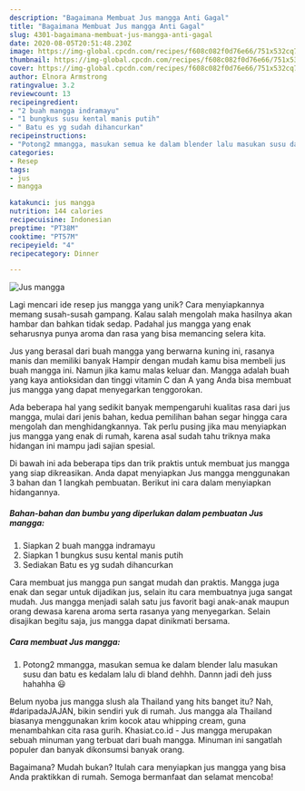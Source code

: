 ```yaml
---
description: "Bagaimana Membuat Jus mangga Anti Gagal"
title: "Bagaimana Membuat Jus mangga Anti Gagal"
slug: 4301-bagaimana-membuat-jus-mangga-anti-gagal
date: 2020-08-05T20:51:48.230Z
image: https://img-global.cpcdn.com/recipes/f608c082f0d76e66/751x532cq70/jus-mangga-foto-resep-utama.jpg
thumbnail: https://img-global.cpcdn.com/recipes/f608c082f0d76e66/751x532cq70/jus-mangga-foto-resep-utama.jpg
cover: https://img-global.cpcdn.com/recipes/f608c082f0d76e66/751x532cq70/jus-mangga-foto-resep-utama.jpg
author: Elnora Armstrong
ratingvalue: 3.2
reviewcount: 13
recipeingredient:
- "2 buah mangga indramayu"
- "1 bungkus susu kental manis putih"
- " Batu es yg sudah dihancurkan"
recipeinstructions:
- "Potong2 mmangga, masukan semua ke dalam blender lalu masukan susu dan batu es kedalam lalu di bland dehhh. Dannn jadi deh juss hahahha 😃"
categories:
- Resep
tags:
- jus
- mangga

katakunci: jus mangga 
nutrition: 144 calories
recipecuisine: Indonesian
preptime: "PT38M"
cooktime: "PT57M"
recipeyield: "4"
recipecategory: Dinner

---
```



![Jus mangga](https://img-global.cpcdn.com/recipes/f608c082f0d76e66/751x532cq70/jus-mangga-foto-resep-utama.jpg)

Lagi mencari ide resep jus mangga yang unik? Cara menyiapkannya memang susah-susah gampang. Kalau salah mengolah maka hasilnya akan hambar dan bahkan tidak sedap. Padahal jus mangga yang enak seharusnya punya aroma dan rasa yang bisa memancing selera kita.

Jus yang berasal dari buah mangga yang berwarna kuning ini, rasanya manis dan memiliki banyak Hampir dengan mudah kamu bisa membeli jus buah mangga ini. Namun jika kamu malas keluar dan. Mangga adalah buah yang kaya antioksidan dan tinggi vitamin C dan A yang Anda bisa membuat jus mangga yang dapat menyegarkan tenggorokan.

Ada beberapa hal yang sedikit banyak mempengaruhi kualitas rasa dari jus mangga, mulai dari jenis bahan, kedua pemilihan bahan segar hingga cara mengolah dan menghidangkannya. Tak perlu pusing jika mau menyiapkan jus mangga yang enak di rumah, karena asal sudah tahu triknya maka hidangan ini mampu jadi sajian spesial.


Di bawah ini ada beberapa tips dan trik praktis untuk membuat jus mangga yang siap dikreasikan. Anda dapat menyiapkan Jus mangga menggunakan 3 bahan dan 1 langkah pembuatan. Berikut ini cara dalam menyiapkan hidangannya.

<!--inarticleads1-->

##### Bahan-bahan dan bumbu yang diperlukan dalam pembuatan Jus mangga:

1. Siapkan 2 buah mangga indramayu
1. Siapkan 1 bungkus susu kental manis putih
1. Sediakan  Batu es yg sudah dihancurkan


Cara membuat jus mangga pun sangat mudah dan praktis. Mangga juga enak dan segar untuk dijadikan jus, selain itu cara membuatnya juga sangat mudah. Jus mangga menjadi salah satu jus favorit bagi anak-anak maupun orang dewasa karena aroma serta rasanya yang menyegarkan. Selain disajikan begitu saja, jus mangga dapat dinikmati bersama. 

<!--inarticleads2-->

##### Cara membuat Jus mangga:

1. Potong2 mmangga, masukan semua ke dalam blender lalu masukan susu dan batu es kedalam lalu di bland dehhh. Dannn jadi deh juss hahahha 😃


Belum nyoba jus mangga slush ala Thailand yang hits banget itu? Nah, #daripadaJAJAN, bikin sendiri yuk di rumah. Jus mangga ala Thailand biasanya menggunakan krim kocok atau whipping cream, guna menambahkan cita rasa gurih. Khasiat.co.id - Jus mangga merupakan sebuah minuman yang terbuat dari buah mangga. Minuman ini sangatlah populer dan banyak dikonsumsi banyak orang. 

Bagaimana? Mudah bukan? Itulah cara menyiapkan jus mangga yang bisa Anda praktikkan di rumah. Semoga bermanfaat dan selamat mencoba!

